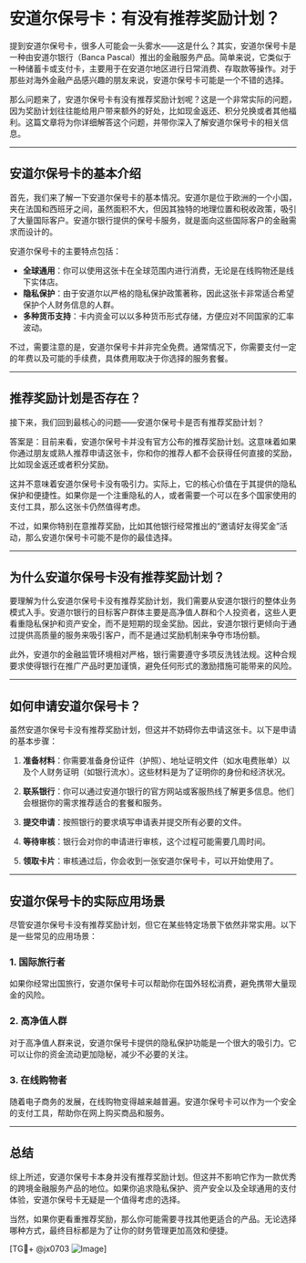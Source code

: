 # 安道尔保号卡：有没有推荐奖励计划？

提到安道尔保号卡，很多人可能会一头雾水——这是什么？其实，安道尔保号卡是一种由安道尔银行（Banca Pascal）推出的金融服务产品。简单来说，它类似于一种储蓄卡或支付卡，主要用于在安道尔地区进行日常消费、存取款等操作。对于那些对海外金融产品感兴趣的朋友来说，安道尔保号卡可能是一个不错的选择。

那么问题来了，安道尔保号卡有没有推荐奖励计划呢？这是一个非常实际的问题，因为奖励计划往往能给用户带来额外的好处，比如现金返还、积分兑换或者其他福利。这篇文章将为你详细解答这个问题，并带你深入了解安道尔保号卡的相关信息。

---

## 安道尔保号卡的基本介绍

首先，我们来了解一下安道尔保号卡的基本情况。安道尔是位于欧洲的一个小国，夹在法国和西班牙之间，虽然面积不大，但因其独特的地理位置和税收政策，吸引了大量国际客户。安道尔银行提供的保号卡服务，就是面向这些国际客户的金融需求而设计的。

安道尔保号卡的主要特点包括：

- **全球通用**：你可以使用这张卡在全球范围内进行消费，无论是在线购物还是线下实体店。
- **隐私保护**：由于安道尔以严格的隐私保护政策著称，因此这张卡非常适合希望保护个人财务信息的人群。
- **多种货币支持**：卡内资金可以以多种货币形式存储，方便应对不同国家的汇率波动。

不过，需要注意的是，安道尔保号卡并非完全免费。通常情况下，你需要支付一定的年费以及可能的手续费，具体费用取决于你选择的服务套餐。

---

## 推荐奖励计划是否存在？

接下来，我们回到最核心的问题——安道尔保号卡是否有推荐奖励计划？

答案是：目前来看，安道尔保号卡并没有官方公布的推荐奖励计划。这意味着如果你通过朋友或熟人推荐申请这张卡，你和你的推荐人都不会获得任何直接的奖励，比如现金返还或者积分奖励。

这并不意味着安道尔保号卡没有吸引力。实际上，它的核心价值在于其提供的隐私保护和便捷性。如果你是一个注重隐私的人，或者需要一个可以在多个国家使用的支付工具，那么这张卡仍然值得考虑。

不过，如果你特别在意推荐奖励，比如其他银行经常推出的“邀请好友得奖金”活动，那么安道尔保号卡可能不是你的最佳选择。

---

## 为什么安道尔保号卡没有推荐奖励计划？

要理解为什么安道尔保号卡没有推荐奖励计划，我们需要从安道尔银行的整体业务模式入手。安道尔银行的目标客户群体主要是高净值人群和个人投资者，这些人更看重隐私保护和资产安全，而不是短期的现金奖励。因此，安道尔银行更倾向于通过提供高质量的服务来吸引客户，而不是通过奖励机制来争夺市场份额。

此外，安道尔的金融监管环境相对严格，银行需要遵守多项反洗钱法规。这种合规要求使得银行在推广产品时更加谨慎，避免任何形式的激励措施可能带来的风险。

---

## 如何申请安道尔保号卡？

虽然安道尔保号卡没有推荐奖励计划，但这并不妨碍你去申请这张卡。以下是申请的基本步骤：

1. **准备材料**：你需要准备身份证件（护照）、地址证明文件（如水电费账单）以及个人财务证明（如银行流水）。这些材料是为了证明你的身份和经济状况。
   
2. **联系银行**：你可以通过安道尔银行的官方网站或客服热线了解更多信息。他们会根据你的需求推荐适合的套餐和服务。

3. **提交申请**：按照银行的要求填写申请表并提交所有必要的文件。

4. **等待审核**：银行会对你的申请进行审核，这个过程可能需要几周时间。

5. **领取卡片**：审核通过后，你会收到一张安道尔保号卡，可以开始使用了。

---

## 安道尔保号卡的实际应用场景

尽管安道尔保号卡没有推荐奖励计划，但它在某些特定场景下依然非常实用。以下是一些常见的应用场景：

### 1. 国际旅行者
如果你经常出国旅行，安道尔保号卡可以帮助你在国外轻松消费，避免携带大量现金的风险。

### 2. 高净值人群
对于高净值人群来说，安道尔保号卡提供的隐私保护功能是一个很大的吸引力。它可以让你的资金流动更加隐秘，减少不必要的关注。

### 3. 在线购物者
随着电子商务的发展，在线购物变得越来越普遍。安道尔保号卡可以作为一个安全的支付工具，帮助你在网上购买商品和服务。

---

## 总结

综上所述，安道尔保号卡本身并没有推荐奖励计划。但这并不影响它作为一款优秀的跨境金融服务产品的地位。如果你追求隐私保护、资产安全以及全球通用的支付体验，安道尔保号卡无疑是一个值得考虑的选择。

当然，如果你更看重推荐奖励，那么你可能需要寻找其他更适合的产品。无论选择哪种方式，最终目标都是为了让你的财务管理更加高效和便捷。

[TG💪+ @jx0703 ![Image](https://github.com/user-attachments/assets/dbca1d08-cadb-493c-b0ec-ad6f7a83f270)]